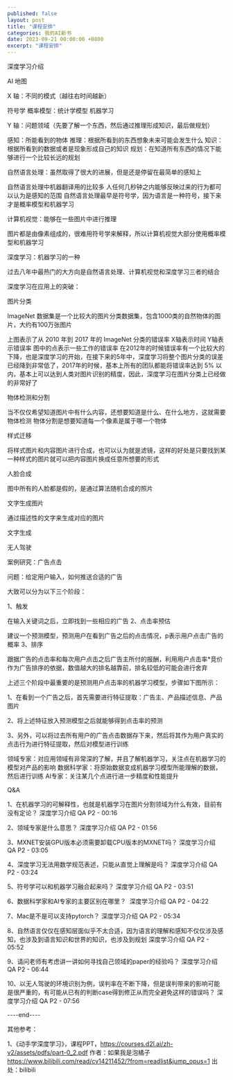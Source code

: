 ```yaml
---
published: false
layout: post
title: "课程安排"
categories: 我的AI新书
date: 2023-09-21 00:00:00 +0800
excerpt: "课程安排"
---
```



深度学习介绍



AI 地图






X 轴：不同的模式（越往右时间越新）

符号学
概率模型：统计学模型
机器学习


Y 轴：问题领域（先要了解一个东西，然后通过推理形成知识，最后做规划）

感知：所能看到的物体
推理：根据所看到的东西想象未来可能会发生什么
知识：根据所看到的数据或者是现象形成自己的知识
规划：在知道所有东西的情况下能够进行一个比较长远的规划




自然语言处理：虽然取得了很大的进展，但是还是停留在最简单的感知上

自然语言处理中机器翻译用的比较多
人任何几秒钟之内能够反映过来的行为都可以认为是感知的范围
自然语言处理最早是符号学，因为语言是一种符号，接下来才是概率模型和机器学习


计算机视觉：能够在一些图片中进行推理

图片都是由像素组成的，很难用符号学来解释，所以计算机视觉大部分使用概率模型和机器学习


深度学习：机器学习的一种





过去八年中最热门的大方向是自然语言处理、计算机视觉和深度学习三者的结合









深度学习在应用上的突破：



图片分类




ImageNet 数据集是一个比较大的图片分类数据集，包含1000类的自然物体的图片，大约有100万张图片

上图表示了从 2010 年到 2017 年的 ImageNet 分类的错误率
X轴表示时间
Y轴表示错误率
图中的点表示一些工作的错误率
在2012年的时候错误率有一个比较大的下降，也是深度学习的开始，在接下来的5年中，深度学习将整个图片分类的误差已经降到非常低了，2017年的时候，基本上所有的团队都能将错误率达到 5% 以内，基本上可以达到人类对图片识别的精度，因此，深度学习在图片分类上已经做的非常好了




物体检测和分割




当不仅仅希望知道图片中有什么内容，还想要知道是什么、在什么地方，这就需要物体检测
物体分割是想要知道每一个像素是属于哪一个物体




样式迁移




将样式图片和内容图片进行合成，也可以认为就是滤镜，这样的好处是只要找到某一种样式的图片就可以把内容图片换成任意所想要的形式




人脸合成




图中所有的人脸都是假的，是通过算法随机合成的照片




文字生成图片




通过描述性的文字来生成对应的图片




文字生成








无人驾驶




 







案例研究：广告点击




问题：给定用户输入，如何推送合适的广告


大致可以分为以下三个阶段：


1、触发

在输入关键词之后，立即找到一些相应的广告
2、点击率预估

建议一个预测模型，预测用户在看到广告之后的点击情况，p表示用户点击广告的概率
3、排序

跟据广告的点击率和每次用户点击之后广告主所付的报酬，利用用户点击率*竞价作为广告排序的依据，数值越大的排名越靠前，排名较低的可能会进行舍弃


上述三个阶段中最重要的是预测用户点击率的机器学习模型，步骤如下图所示：




1、在看到一个广告之后，首先需要进行特征提取：广告主、产品描述信息、产品图片

2、将上述特征放入预测模型之后就能够得到点击率的预测

3、另外，可以将过去所有用户的广告点击数据存下来，然后将其作为用户真实的点击行为进行特征提取，然后对模型进行训练












领域专家：对应用领域有非常深的了解，并且了解机器学习，关注点在机器学习的模型对产品的影响
数据科学家：将原始数据变成机器学习模型所能理解的数据，然后进行训练
AI专家：关注某几个点进行进一步精度和性能提升








Q&A



1、在机器学习的可解释性，也就是机器学习在图片分割领域为什么有效，目前有没有定论？﻿
深度学习介绍 QA P2 - 00:16
﻿


2、领域专家是什么意思？﻿
深度学习介绍 QA P2 - 01:56
﻿


3、MXNET安装GPU版本必须需要卸载CPU版本的MXNET吗？﻿
深度学习介绍 QA P2 - 03:05
﻿


4、深度学习无法用数学规范表述，只能从直觉上理解是吗？﻿
深度学习介绍 QA P2 - 03:24
﻿


5、符号学可以和机器学习融合起来吗？﻿
深度学习介绍 QA P2 - 03:51
﻿


6、数据科学家和AI专家的主要区别在哪里？ ﻿
深度学习介绍 QA P2 - 04:22
﻿


7、Mac是不是可以支持pytorch？﻿
深度学习介绍 QA P2 - 05:34
﻿


8、自然语言仅仅在感知层面似乎不太合适，因为语言的理解和感知不仅仅涉及感知，也涉及到语言知识和世界的知识，也涉及到规划﻿
深度学习介绍 QA P2 - 05:52
﻿


9、请问老师有考虑讲一讲如何寻找自己领域的paper的经验吗？﻿
深度学习介绍 QA P2 - 06:44
﻿


10、以无人驾驶的环境识别为例，误判率在不断下降，但是误判带来的影响可能是很严重的，有可能从已有的判断case得到修正从而完全避免这样的错误吗？﻿
深度学习介绍 QA P2 - 07:56
﻿








----end----

其他参考：

1、《动手学深度学习》，课程PPT，https://courses.d2l.ai/zh-v2/assets/pdfs/part-0_2.pdf 作者：如果我是泡橘子 https://www.bilibili.com/read/cv14211452/?from=readlist&jump_opus=1 出处：bilibili